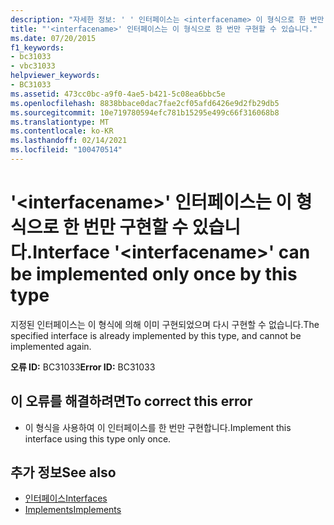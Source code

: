 ```yaml
---
description: "자세한 정보: ' ' 인터페이스는 <interfacename> 이 형식으로 한 번만 구현할 수 있습니다."
title: "'<interfacename>' 인터페이스는 이 형식으로 한 번만 구현할 수 있습니다."
ms.date: 07/20/2015
f1_keywords:
- bc31033
- vbc31033
helpviewer_keywords:
- BC31033
ms.assetid: 473cc0bc-a9f0-4ae5-b421-5c08ea6bbc5e
ms.openlocfilehash: 8838bbace0dac7fae2cf05afd6426e9d2fb29db5
ms.sourcegitcommit: 10e719780594efc781b15295e499c66f316068b8
ms.translationtype: MT
ms.contentlocale: ko-KR
ms.lasthandoff: 02/14/2021
ms.locfileid: "100470514"
---
```

# <a name="interface-interfacename-can-be-implemented-only-once-by-this-type"></a><span data-ttu-id="bda67-103">'\<interfacename>' 인터페이스는 이 형식으로 한 번만 구현할 수 있습니다.</span><span class="sxs-lookup"><span data-stu-id="bda67-103">Interface '\<interfacename>' can be implemented only once by this type</span></span>

<span data-ttu-id="bda67-104">지정된 인터페이스는 이 형식에 의해 이미 구현되었으며 다시 구현할 수 없습니다.</span><span class="sxs-lookup"><span data-stu-id="bda67-104">The specified interface is already implemented by this type, and cannot be implemented again.</span></span>  
  
 <span data-ttu-id="bda67-105">**오류 ID:** BC31033</span><span class="sxs-lookup"><span data-stu-id="bda67-105">**Error ID:** BC31033</span></span>  
  
## <a name="to-correct-this-error"></a><span data-ttu-id="bda67-106">이 오류를 해결하려면</span><span class="sxs-lookup"><span data-stu-id="bda67-106">To correct this error</span></span>  
  
- <span data-ttu-id="bda67-107">이 형식을 사용하여 이 인터페이스를 한 번만 구현합니다.</span><span class="sxs-lookup"><span data-stu-id="bda67-107">Implement this interface using this type only once.</span></span>  
  
## <a name="see-also"></a><span data-ttu-id="bda67-108">추가 정보</span><span class="sxs-lookup"><span data-stu-id="bda67-108">See also</span></span>

- [<span data-ttu-id="bda67-109">인터페이스</span><span class="sxs-lookup"><span data-stu-id="bda67-109">Interfaces</span></span>](../programming-guide/language-features/interfaces/index.md)
- [<span data-ttu-id="bda67-110">Implements</span><span class="sxs-lookup"><span data-stu-id="bda67-110">Implements</span></span>](../language-reference/statements/implements-clause.md)
